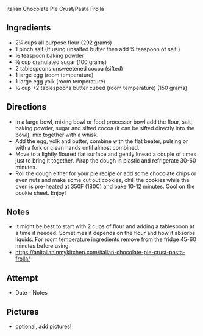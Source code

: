 Italian Chocolate Pie Crust/Pasta Frolla
## Ingredients
* 2¼ cups all purpose flour (292 grams)
* 1 pinch salt (If using unsalted butter then add ¼ teaspoon of salt.)
* ½ teaspoon baking powder
* ½ cup granulated sugar (100 grams)
* 2 tablespoons unsweetened cocoa (sifted)
* 1 large egg (room temperature)
* 1 large egg yolk (room temperature)
* ½ cup +2 tablespoons butter cubed (room temperature) (150 grams)

## Directions
* In a large bowl, mixing bowl or food processor bowl add the flour, salt, baking powder, sugar and sifted cocoa (it can be sifted directly into the bowl), mix together with a whisk. 
* Add the egg, yolk and butter, combine with the flat beater, pulsing or with a fork or clean hands until almost combined.
* Move to a lightly floured flat surface and gently knead a couple of times just to bring it together. Wrap the dough in plastic and refrigerate 30-60 minutes.
* Roll the dough either for your pie recipe or add some chocolate chips or even nuts and make some cut out cookies, chill the cookies while the oven is pre-heated at 350F (180C) and bake 10-12 minutes. Cool on the cookie sheet. Enjoy!

## Notes
* It might be best to start with 2 cups of flour and adding a tablespoon at a time if needed. Sometimes it depends on the flour and how it absorbs liquids.
For room temperature ingredients remove from the fridge 45-60 minutes before using.
* https://anitalianinmykitchen.com/italian-chocolate-pie-crust-pasta-frolla/

## Attempt
* Date - Notes

## Pictures
* optional, add pictures!
